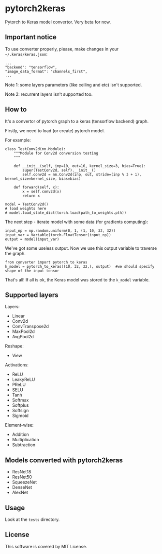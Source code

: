 # pytorch2keras
Pytorch to Keras model convertor. Very beta for now.

## Important notice

To use converter properly, please, make changes in your `~/.keras/keras.json`:

```
...
"backend": "tensorflow",
"image_data_format": "channels_first",
...
```

Note 1: some layers parameters (like ceiling and etc) isn't supported.

Note 2: recurrent layers isn't supported too.

## How to

It's a convertor of pytorch graph to a keras (tensorflow backend) graph.

Firstly, we need to load (or create) pytorch model.

For example:

```
class TestConv2d(nn.Module):
    """Module for Conv2d conversion testing
    """

    def __init__(self, inp=10, out=16, kernel_size=3, bias=True):
        super(TestConv2d, self).__init__()
        self.conv2d = nn.Conv2d(inp, out, stride=(inp % 3 + 1), kernel_size=kernel_size, bias=bias)

    def forward(self, x):
        x = self.conv2d(x)
        return x

model = TestConv2d()
# load weights here
# model.load_state_dict(torch.load(path_to_weights.pth))
```

The next step - iterate model with some data (for gradients computing):

```
input_np = np.random.uniform(0, 1, (1, 10, 32, 32))
input_var = Variable(torch.FloatTensor(input_np))
output = model(input_var)
```

We've got some useless output. Now we use this output variable to traverse the graph.

```
from converter import pytorch_to_keras
k_model = pytorch_to_keras((10, 32, 32,), output)  #we should specify shape of the input tensor
```

That's all! If all is ok, the Keras model was stored to the `k_model` variable.

## Supported layers

Layers:

* Linear
* Conv2d
* ConvTranspose2d
* MaxPool2d
* AvgPool2d

Reshape:

* View

Activations:

* ReLU
* LeakyReLU
* PReLU
* SELU
* Tanh
* Softmax
* Softplus
* Softsign
* Sigmoid

Element-wise:

* Addition
* Multiplication
* Subtraction

## Models converted with pytorch2keras

* ResNet18
* ResNet50
* SqueezeNet
* DenseNet
* AlexNet

## Usage
Look at the `tests` directory.

## License
This software is covered by MIT License.